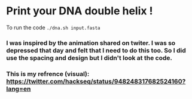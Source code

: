 # Print your DNA double helix !

To run the code `./dna.sh input.fasta`
### I was inspired by the animation shared on twiter. I was so depressed that day and felt that I need to do this too. So I did use the spacing and design but I didn't look at the code.
### This is my refrence (visual): https://twitter.com/hackseq/status/948248317682524160?lang=en

